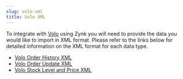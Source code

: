 ```yaml
---
slug: volo-xml
title: Volo XML
---
```

To integrate with [Volo](volo) using Zynk you will need to provide the data you would like to import in XML format. Please refer to the links below for detailed information on the XML format for each data type.

 * [Volo Order History XML](volo-order-history-xml)
 * [Volo Order Update XML](volo-order-update-xml)
 * [Volo Stock Level and Price XML](volo-stock-level-and-price-xml)